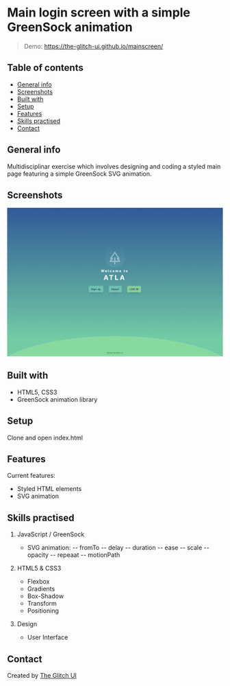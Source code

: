 # Main login screen with a simple GreenSock animation
> Demo: https://the-glitch-ui.github.io/mainscreen/

## Table of contents

- [General info](#general-info)
- [Screenshots](#screenshots)
- [Built with](#built-with)
- [Setup](#setup)
- [Features](#features)
- [Skills practised](#skills)
- [Contact](#contact)

## General info

Multidisciplinar exercise which involves designing and coding a styled main page featuring a simple GreenSock SVG animation.

## Screenshots

![Tips calculator](https://github.com/the-glitch-ui/mainscreen/blob/master/img_mainscreen.jpg)

## Built with

- HTML5, CSS3
- GreenSock animation library

## Setup

Clone and open index.html

## Features

Current features:

- Styled HTML elements
- SVG animation

## Skills practised

1. JavaScript / GreenSock

   - SVG animation:
   -- fromTo
   -- delay
   -- duration
   -- ease
   -- scale
   -- opacity
   -- repeaat
   -- motionPath

2. HTML5 & CSS3

   - Flexbox
   - Gradients
   - Box-Shadow
   - Transform
   - Positioning

3. Design
   - User Interface

## Contact

Created by [The Glitch UI](https://github.com/the-glitch-ui)
